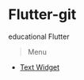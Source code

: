 # Flutter-git
educational Flutter

> Menu
  - [Text Widget](https://github.com/Roseedee/Flutter-git/tree/main/Text/text_widget)


